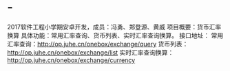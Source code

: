 # -
2017软件工程小学期安卓开发，成员：冯勇、郑登源、黄威
项目概要：货币汇率换算
具体功能：常用汇率查询、货币列表、实时汇率查询换算。
接口地址：
常用汇率查询：http://op.juhe.cn/onebox/exchange/query
货币列表：http://op.juhe.cn/onebox/exchange/list
实时汇率查询换算：http://op.juhe.cn/onebox/exchange/currency
